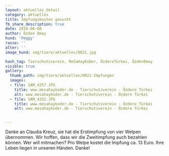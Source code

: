 ```yaml
---
layout: aktuelles_detail
category: aktuelles
title: Impfungskosten gesucht
fb_share_description: true
date: 2016-06-08
author: Özden Omay
hund: 'Peggy'
rasse: ''
alter: ''
image_hund: img/tiere/aktuelles/0021.jpg

hash_tag: Tierschutzverein, MeSaHayKoDer, ÖzdereTürkei, ÖzdenOmay
visible: true
gallery:
  thumb_path: img/tiere/aktuelles/0021-Impfungen
  images:
  - file: SAM_4257.JPG
    title: www.mesahaykoder.de - Tierschutzverein - Özdere Türkei
    alt: www.mesahaykoder.de - Tierschutzverein - Özdere Türkei
  - file: SAM_4332.JPG
    title: www.mesahaykoder.de - Tierschutzverein - Özdere Türkei
    alt: www.mesahaykoder.de - Tierschutzverein - Özdere Türkei


---
```


Danke an Claudia Kreuz,
sie hat die Erstimpfung von vier Welpen übernommen. Wir hoffen, dass wir die Zweitimpfung auch bezahlen können. Wer will mitmachen? Pro Welpe kostet die Impfung ca. 13 Euro.
Ihre Leben liegen in unseren Händen. Danke!
